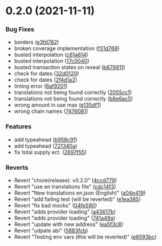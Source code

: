 # 0.2.0 (2021-11-11)


### Bug Fixes

* borders ([e3fd782](https://github.com/vegaprotocol/token-frontend/commit/e3fd78242cee68564089641cb59625148f1e09aa))
* broken coverage implementation ([f31d768](https://github.com/vegaprotocol/token-frontend/commit/f31d7686ab3ee529f8b95505f25e6b02eff68e9b))
* busted interpolation ([c61a614](https://github.com/vegaprotocol/token-frontend/commit/c61a6147dd70fea7684c3db1a038b53f524b92ca))
* busted interpolation ([17c0040](https://github.com/vegaprotocol/token-frontend/commit/17c0040bf6b66c95388aa4d32b0dfe0b9b30ab5a))
* busted transaction states on reveal ([b879911](https://github.com/vegaprotocol/token-frontend/commit/b879911956a52dcb2cbe58cb30a407a25330759b))
* check for dates ([32d0120](https://github.com/vegaprotocol/token-frontend/commit/32d0120545b359e4f93b4b459d567f120dc22036))
* check for dates ([2f4d1a2](https://github.com/vegaprotocol/token-frontend/commit/2f4d1a24ddbcc4ebf41097e9b87bab1bd51ecc6a))
* linting error ([6af9201](https://github.com/vegaprotocol/token-frontend/commit/6af9201d094d856dfc29e180cb03da6e07a1e7d1))
* translations not being found correctly ([2055cc1](https://github.com/vegaprotocol/token-frontend/commit/2055cc16fcfe27746bed09d00c9605de941f9401))
* translations not being found correctly ([b8e6ac5](https://github.com/vegaprotocol/token-frontend/commit/b8e6ac517e223c5ef90fe21b0be670d7f9d3c0cd))
* wrong amount in use max ([e135df1](https://github.com/vegaprotocol/token-frontend/commit/e135df165078d0f59af65e3e2c2e9527df34f73f))
* wrong chain names ([7476081](https://github.com/vegaprotocol/token-frontend/commit/747608172ad8f5f9d6c7eb0140fd2f44e6199ed6))


### Features

* add typeahead ([b958c91](https://github.com/vegaprotocol/token-frontend/commit/b958c91463ee8f27f15bad7412648db378bd4b30))
* add typeahead ([721340a](https://github.com/vegaprotocol/token-frontend/commit/721340afe6a34f7596a3783e342f1cfb18327d79))
* fix total supply ect. ([2697f55](https://github.com/vegaprotocol/token-frontend/commit/2697f55bcaa4403a3aa46da22e1072e2a7fc103c))


### Reverts

* Revert "chore(release): v0.2.0" ([4ccd779](https://github.com/vegaprotocol/token-frontend/commit/4ccd779435794e5fce7b96c45b9b3a8fda829d21))
* Revert "use en translations file" ([cdc14f3](https://github.com/vegaprotocol/token-frontend/commit/cdc14f3b61c6a2bc0007babda49be5578a201690))
* Revert "New translations en.json (English)" ([a04e419](https://github.com/vegaprotocol/token-frontend/commit/a04e419f202d382a5bc32e72720f8b58272a1bce))
* Revert "add failing test (will be reverted)" ([e1ea385](https://github.com/vegaprotocol/token-frontend/commit/e1ea3853dcb6624f7363c0eddc4c35afd8e266df))
* Revert "fix bad mocks" ([04fe590](https://github.com/vegaprotocol/token-frontend/commit/04fe59012eae9b870e0d288c7836ef2acde2d541))
* Revert "adds provider loading" ([a43617b](https://github.com/vegaprotocol/token-frontend/commit/a43617bb9714ae53abe0a1b94914534a6097221a))
* Revert "adds provider loading" ([741a49a](https://github.com/vegaprotocol/token-frontend/commit/741a49adc4e9562911c56057e7bcc7e9d94b8e3b))
* Revert "update with new address" ([ea5f3c8](https://github.com/vegaprotocol/token-frontend/commit/ea5f3c8965f1d8da544aa6a7c4d1a9fd50a0756c))
* Revert "udpate abi" ([5883fcb](https://github.com/vegaprotocol/token-frontend/commit/5883fcbfb83808f3e4e9260ba74b416c299e7920))
* Revert "Testing env vars (this will be reverted)" ([e8593bc](https://github.com/vegaprotocol/token-frontend/commit/e8593bc508ff5076f0e245352942fe331e2829b4))



